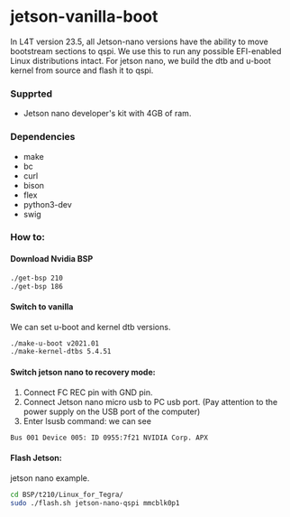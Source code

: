 # jetson-vanilla-boot

In L4T version 23.5, all Jetson-nano versions have the ability to move bootstream sections to qspi. We use this to run any possible EFI-enabled Linux distributions intact. For jetson nano, we build the dtb and u-boot kernel from source and flash it to qspi.

### Supprted
* Jetson nano developer's kit with 4GB of ram.

### Dependencies

* make
* bc 
* curl 
* bison 
* flex 
* python3-dev 
* swig

### How to:

#### Download Nvidia BSP

```sh
./get-bsp 210
./get-bsp 186
```

#### Switch to vanilla
We can set u-boot and kernel dtb versions.
```sh
./make-u-boot v2021.01
./make-kernel-dtbs 5.4.51
```

#### Switch jetson nano to recovery mode:
1) Connect FC REC pin with GND pin.
2) Connect Jetson nano micro usb to PC usb port. (Pay attention to the power supply on the USB port of the computer)
3) Enter lsusb command: we can see 
```sh
Bus 001 Device 005: ID 0955:7f21 NVIDIA Corp. APX
```
#### Flash Jetson:
jetson nano example.
```sh
cd BSP/t210/Linux_for_Tegra/
sudo ./flash.sh jetson-nano-qspi mmcblk0p1
```
